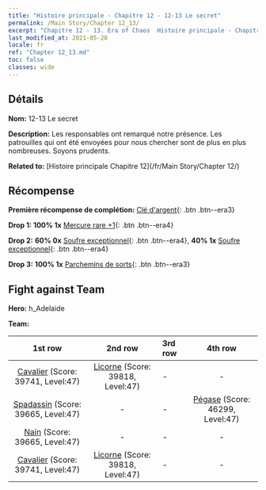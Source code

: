 ```yaml
---
title: "Histoire principale - Chapitre 12 - 12-13 Le secret"
permalink: /Main Story/Chapter 12_13/
excerpt: "Chapitre 12 - 13. Era of Chaos  Histoire principale - Chapitre 12_13. 12-13 Le secret"
last_modified_at: 2021-05-28
locale: fr
ref: "Chapter 12_13.md"
toc: false
classes: wide
---
```


## Détails

 **Nom:** 12-13 Le secret

 **Description:** Les responsables ont remarqué notre présence. Les patrouilles qui ont été envoyées pour nous chercher sont de plus en plus nombreuses. Soyons prudents.

 **Related to:** [Histoire principale Chapitre 12](/fr/Main Story/Chapter 12/)

## Récompense

 **Première récompense de complétion:** [Clé d'argent](/ItemsFR/con_693/){: .btn .btn--era3}

 **Drop 1:** **100% 1x** [Mercure rare +1](/ItemsFR/mat_42/){: .btn .btn--era4}

 **Drop 2:** **60% 0x** [Soufre exceptionnel](/ItemsFR/mat_36/){: .btn .btn--era4}, **40% 1x** [Soufre exceptionnel](/ItemsFR/mat_36/){: .btn .btn--era4}

 **Drop 3:** **100% 1x** [Parchemins de sorts](/ItemsFR/con_694/){: .btn .btn--era3}


## Fight against Team
 **Hero:** h_Adelaide

 **Team:**


  | 1st row | 2nd row | 3rd row | 4th row |
  |:----:|:----:|:----|:----:|
  | [Cavalier](/fr/units/Cavalier/) (Score: 39741, Level:47)  | [Licorne](/fr/units/Unicorn/) (Score: 39818, Level:47)  | - | - |
  | [Spadassin](/fr/units/Swordsman/) (Score: 39665, Level:47)  | - | - | [Pégase](/fr/units/Pegasus/) (Score: 46299, Level:47)  |
  | [Nain](/fr/units/Dwarf/) (Score: 39665, Level:47)  | - | - | - |
  | [Cavalier](/fr/units/Cavalier/) (Score: 39741, Level:47)  | [Licorne](/fr/units/Unicorn/) (Score: 39818, Level:47)  | - | - |


